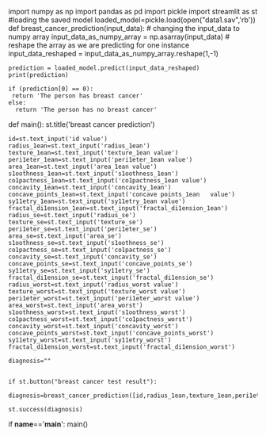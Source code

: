 

import numpy as np
import pandas as pd
import pickle
import streamlit as st
#loading the saved model
loaded_model=pickle.load(open("data1.sav",'rb'))
def breast_cancer_prediction(input_data):
    # changing the input_data to numpy array
    input_data_as_numpy_array = np.asarray(input_data)
    # reshape the array as we are predicting for one instance
    input_data_reshaped = input_data_as_numpy_array.reshape(1,-1)

    prediction = loaded_model.predict(input_data_reshaped)
    print(prediction)

    if (prediction[0] == 0):
     return 'The person has breast cancer'
    else:
      return 'The person has no breast cancer'
def main():
    st.title('breast cancer prediction')
    
    id=st.text_input('id value')
    radius_1ean=st.text_input('radius_1ean')
    texture_1ean=st.text_input('texture_1ean value')
    peri1eter_1ean=st.text_input('peri1eter_1ean value')
    area_1ean=st.text_input('area_1ean value')
    s1oothness_1ean=st.text_input('s1oothness_1ean')
    co1pactness_1ean=st.text_input('co1pactness_1ean value')
    concavity_1ean=st.text_input('concavity_1ean')
    concave_points_1ean=st.text_input('concave points_1ean	 value')
    sy11etry_1ean=st.text_input('sy11etry_1ean value')
    fractal_di1ension_1ean=st.text_input('fractal_di1ension_1ean')
    radius_se=st.text_input('radius_se')
    texture_se=st.text_input('texture_se')
    peri1eter_se=st.text_input('peri1eter_se')
    area_se=st.text_input('area_se')
    s1oothness_se=st.text_input('s1oothness_se')
    co1pactness_se=st.text_input('co1pactness_se')
    concavity_se=st.text_input('concavity_se')
    concave_points_se=st.text_input('concave_points_se')
    sy11etry_se=st.text_input('sy11etry_se')
    fractal_di1ension_se=st.text_input('fractal_di1ension_se')
    radius_worst=st.text_input('radius_worst value')
    texture_worst=st.text_input('texture_worst value')
    peri1eter_worst=st.text_input('peri1eter_worst value')
    area_worst=st.text_input('area_worst')
    s1oothness_worst=st.text_input('s1oothness_worst')
    co1pactness_worst=st.text_input('co1pactness_worst')
    concavity_worst=st.text_input('concavity_worst')
    concave_points_worst=st.text_input('concave_points_worst')
    sy11etry_worst=st.text_input('sy11etry_worst')
    fractal_di1ension_worst=st.text_input('fractal_di1ension_worst')
    
    diagnosis=""
    
    
    if st.button("breast cancer test result"):
        diagnosis=breast_cancer_prediction([id,radius_1ean,texture_1ean,peri1eter_1ean,area_1ean,s1oothness_1ean,co1pactness_1ean,concavity_1ean,concave_points_1ean,sy11etry_1ean,fractal_di1ension_1ean,radius_se,texture_se,peri1eter_se,area_se,s1oothness_se,co1pactness_se,concavity_se,concave_points_se,sy11etry_se,fractal_di1ension_se,radius_worst,texture_worst,peri1eter_worst,area_worst,s1oothness_worst,co1pactness_worst,concavity_worst,concave_points_worst,sy11etry_worst,fractal_di1ension_worst])
        
    st.success(diagnosis)
    
if __name__=='__main__':
    main()
